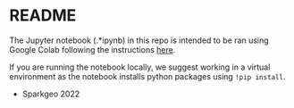 # README

The Jupyter notebook (.*ipynb) in this repo is intended to be ran using Google Colab following the instructions [here](https://sparkgeo.com/blog/stac-it-up-a-stac-tutorial/).

If you are running the notebook locally, we suggest working in a virtual environment as the notebook installs python packages using `!pip install`.

- Sparkgeo 2022
